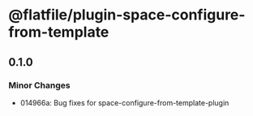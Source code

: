# @flatfile/plugin-space-configure-from-template

## 0.1.0

### Minor Changes

- 014966a: Bug fixes for space-configure-from-template-plugin
